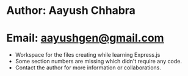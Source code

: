 # Author: Aayush Chhabra
# Email: aayushgen@gmail.com

- Workspace for the files creating while learning Express.js
- Some section numbers are missing which didn't require any code.
- Contact the author for more information or collaborations.
